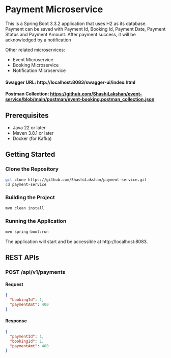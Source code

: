 # Payment Microservice

This is a Spring Boot 3.3.2 application that uses H2 as its database.
Payment can be saved with Payment Id, Booking Id, Payment Date, Payment Status and Payment Amount. After payment success, it will be acknowledged by a notification

Other related microservices:
* Event Microservice
* Booking Microservice
* Notification Microservice

#### Swagger URL: http://localhost:8083/swagger-ui/index.html
#### Postman Collection: https://github.com/ShashiLakshan/event-service/blob/main/postman/event-booking.postman_collection.json

## Prerequisites

- Java 22 or later
- Maven 3.8.1 or later
- Docker (for Kafka)

## Getting Started

### Clone the Repository

```bash
git clone https://github.com/ShashiLakshan/payment-service.git
cd payment-service
```

### Building the Project
```bash
mvn clean install
```
### Running the Application
```bash
mvn spring-boot:run
```
The application will start and be accessible at http://localhost:8083.

## REST APIs

### POST /api/v1/payments
#### Request
```json
{
  "bookingId": 1,
  "paymentAmt": 400
}
```
#### Response
```json
{
  "paymentId": 1,
  "bookingId": 1,
  "paymentAmt": 400
}
```
